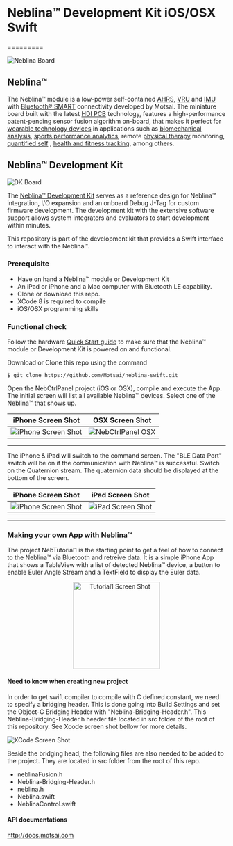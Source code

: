 



# Neblina&trade; Development Kit iOS/OSX Swift
=========  

![Neblina Board](docs/images/V2btop.png)  

## Neblina&trade;
The Neblina&trade; module is a low-power self-contained [AHRS](https://en.wikipedia.org/wiki/Attitude_and_heading_reference_system), [VRU](https://en.wikipedia.org/wiki/Inertial_measurement_unit) and [IMU](https://en.wikipedia.org/wiki/Inertial_measurement_unit) with [Bluetooth&reg; SMART](https://en.wikipedia.org/wiki/Bluetooth_low_energy) connectivity developed by Motsai. The miniature board built with the latest [HDI PCB](https://en.wikipedia.org/wiki/Microvia) technology, features a high-performance patent-pending sensor fusion algorithm on-board, that makes it perfect for [wearable technology devices](https://en.wikipedia.org/wiki/Wearable_technology) in applications such as [biomechanical analysis](https://en.wikipedia.org/wiki/Biomechanics), [sports performance analytics](https://en.wikipedia.org/wiki/Sports_biomechanics), remote [physical therapy](https://en.wikipedia.org/wiki/Physical_therapy) monitoring, [quantified self](https://en.wikipedia.org/wiki/Quantified_Self) , [health and fitness tracking](https://en.wikipedia.org/wiki/Activity_tracker), among others.

## Neblina&trade; Development Kit

![DK Board](docs/images/NeblinaDK_front_700.png)

The [Neblina&trade; Development Kit](http://neblina.io/) serves as a reference design for Neblina&trade; integration, I/O expansion and an onboard Debug J-Tag for custom firmware development. The development kit with the extensive software support allows system integrators and evaluators to start development within minutes.

This repository is part of the development kit that provides a Swift interface to interact with the Neblina&trade;.



### Prerequisite

* Have on hand a Neblina&trade; module or Development Kit
* An iPad or iPhone and a Mac computer with Bluetooth LE capability.
* Clone or download this repo.
* XCode 8 is required to compile
* iOS/OSX programming skills

### Functional check  

Follow the hardware [Quick Start guide](http://nebdox.motsai.com/ProMotion_DevKit/Getting_Started) to make sure that the Neblina&trade; module or Development Kit is powered on and functional.

Download or Clone this repo using the command

```
$ git clone https://github.com/Motsai/neblina-swift.git
```

Open the NebCtrlPanel project (iOS or OSX), compile and execute the App.  The initial screen will list all available Neblina&trade; devices.  Select one of the Neblina&trade; that shows up.  

iPhone Screen Shot | OSX Screen Shot
---|---
![iPhone Screen Shot](docs/images/IMG_2887_Overlay.jpg)|![NebCtrlPanel OSX](docs/images/OSX_ScreenShot.png)

---  

The iPhone & iPad will switch to the command screen. The "BLE Data Port" switch will be on if the communication with Neblina&trade; is successful.  Switch on the Quaternion stream.  The quaternion data should be displayed at the bottom of the screen.

iPhone Screen Shot | iPad Screen Shot
---|---
![iPhone Screen Shot](docs/images/IMG_2888.jpg)|![iPad Screen Shot](docs/images/iPad_ScreenShot.jpg)
---  

### Making your own App with Neblina&trade;  

The project NebTutorial1 is the starting point to get a feel of how to connect to the Neblina&trade; via Bluetooth and retreive data.  It is a simple iPhone App that shows a TableView with a list of detected Neblina&trade; device, a button to enable Euler Angle Stream and a TextField to display the Euler data.

<p align="center">
<img src="docs/images/iOS_Tutorial1.jpg" alt="Tutorial1 Screen Shot" width="200" />
</p>

#### Need to know when creating new project  

In order to get swift compiler to compile with C defined constant, we need to specify a bridging header.  This is done going into Build Settings and set the Object-C Bridging Header with "Neblina-Bridging-Header.h". This Neblina-Bridging-Header.h header file located in src folder of the root of this repository.  See Xcode screen shot bellow for more details.

![XCode Screen Shot](docs/images/XCode_ScreenShot.png)  

Beside the bridging head, the following files are also needed to be added to the project. They are located in src folder from the root of this repo.    

* neblinaFusion.h
* Neblina-Bridging-Header.h
* neblina.h
* Neblina.swift
* NeblinaControl.swift


#### API documentations

http://docs.motsai.com
